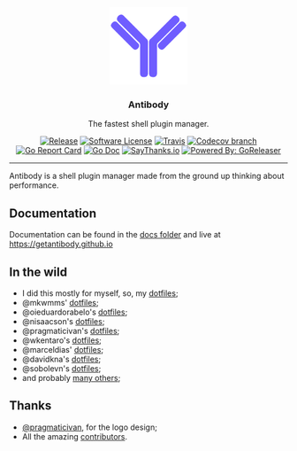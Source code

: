 <p align="center">
  <img alt="GoReleaser Logo" src="logo.png" height="140" />
  <h3 align="center">Antibody</h3>
  <p align="center">The fastest shell plugin manager.</p>
  <p align="center">
    <a href="https://github.com/getantibody/antibody/releases/latest"><img alt="Release" src="https://img.shields.io/github/release/getantibody/antibody.svg?style=flat-square"></a>
    <a href="/LICENSE.md"><img alt="Software License" src="https://img.shields.io/badge/license-MIT-brightgreen.svg?style=flat-square"></a>
    <a href="https://travis-ci.org/getantibody/antibody"><img alt="Travis" src="https://img.shields.io/travis/getantibody/antibody/master.svg?style=flat-square"></a>
    <a href="https://codecov.io/gh/getantibody/antibody"><img alt="Codecov branch" src="https://img.shields.io/codecov/c/github/getantibody/antibody/master.svg?style=flat-square"></a>
    <a href="https://goreportcard.com/report/github.com/getantibody/antibody"><img alt="Go Report Card" src="https://goreportcard.com/badge/github.com/getantibody/antibody?style=flat-square"></a>
    <a href="http://godoc.org/github.com/getantibody/antibody"><img alt="Go Doc" src="https://img.shields.io/badge/godoc-reference-blue.svg?style=flat-square"></a>
    <a href="https://saythanks.io/to/caarlos0"><img alt="SayThanks.io" src="https://img.shields.io/badge/SayThanks.io-%E2%98%BC-1EAEDB.svg?style=flat-square"></a>
    <a href="https://github.com/goreleaser"><img alt="Powered By: GoReleaser" src="https://img.shields.io/badge/powered%20by-goreleaser-green.svg?style=flat-square"></a>
  </p>
</p>

---

Antibody is a shell plugin manager made from the ground up thinking about
performance.

## Documentation

Documentation can be found in the [docs folder](docs) and live
at https://getantibody.github.io

## In the wild

* I did this mostly for myself, so, my [dotfiles](https://github.com/caarlos0/dotfiles);
* @mkwmms' [dotfiles](https://github.com/mkwmms/dotfiles);
* @oieduardorabelo's [dotfiles](https://github.com/oieduardorabelo/dotfiles);
* @nisaacson's [dotfiles](https://github.com/nisaacson/dotfiles);
* @pragmaticivan's [dotfiles](https://github.com/pragmaticivan/dotfiles);
* @wkentaro's [dotfiles](https://github.com/wkentaro/dotfiles);
* @marceldias' [dotfiles](https://github.com/marceldiass/dotfiles);
* @davidkna's [dotfiles](https://github.com/davidkna/dotfiles);
* @sobolevn's [dotfiles](https://github.com/sobolevn/dotfiles);
* and probably [many others](https://github.com/search?q=antibody&type=Code);

## Thanks

* [@pragmaticivan](https://github.com/pragmaticivan), for the logo design;
* All the amazing [contributors](https://github.com/getantibody/antibody/graphs/contributors).
